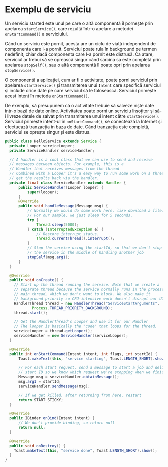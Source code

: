 # Exemplu de serviciu

Un serviciu started este unul pe care o altă componentă îl pornește prin
apelarea `startService()`, care rezultă într-o apelare a metodei
`onStartCommand()` a serviciului.

Când un serviciu este pornit, acesta are un ciclu de viață independent de
componenta care l-a pornit. Serviciul poate rula în background pe termen
nedefinit, chiar dacă componenta care l-a pornit este distrusă. Ca atare,
serviciul ar trebui să se oprească singur când sarcina sa este completă prin
apelarea `stopSelf()`, sau o altă componentă îl poate opri prin apelarea
`stopService()`.

O componentă a aplicației, cum ar fi o activitate, poate porni serviciul prin
apelarea `startService()` și transmiterea unui `Intent` care specifică
serviciul și include orice date pe care serviciul să le folosească. Serviciul
primește acest Intent în metoda `onStartCommand()`.

De exemplu, să presupunem că o activitate trebuie să salveze niște date într-o
bază de date online. Activitatea poate porni un serviciu însoțitor și să-i
livreze datele de salvat prin transmiterea unui intent către `startService()`.
Serviciul primește intent-ul în `onStartCommand()`, se conectează la Internet
și efectuează tranzacția în baza de date. Când tranzacția este completă,
serviciul se oprește singur și este distrus.


```java
public class HelloService extends Service {
  private Looper serviceLooper;
  private ServiceHandler serviceHandler;

  // A handler is a cool class that we can use to send and receive
  // messages between objects. For example, this is a 
  // Handler that receives messages from the thread
  // Combined with a Looper it's a easy way to run some work on a thread and
  // get the results back via the handler.
  private final class ServiceHandler extends Handler {
      public ServiceHandler(Looper looper) {
          super(looper);
      }
      @Override
      public void handleMessage(Message msg) {
          // Normally we would do some work here, like download a file.
          // For our sample, we just sleep for 5 seconds.
          try {
              Thread.sleep(5000);
          } catch (InterruptedException e) {
              // Restore interrupt status.
              Thread.currentThread().interrupt();
          }
          // Stop the service using the startId, so that we don't stop
          // the service in the middle of handling another job
          stopSelf(msg.arg1);
      }
  }

  @Override
  public void onCreate() {
    // Start up the thread running the service. Note that we create a
    // separate thread because the service normally runs in the process's
    // main thread, which we don't want to block. We also make it
    // background priority so CPU-intensive work doesn't disrupt our UI.
    HandlerThread thread = new HandlerThread("ServiceStartArguments",
            Process.THREAD_PRIORITY_BACKGROUND);
    thread.start();

    // Get the HandlerThread's Looper and use it for our Handler
    // The looper is basically the "code" that loops for the thread,
    serviceLooper = thread.getLooper();
    serviceHandler = new ServiceHandler(serviceLooper);
  }

  @Override
  public int onStartCommand(Intent intent, int flags, int startId) {
      Toast.makeText(this, "service starting", Toast.LENGTH_SHORT).show();

      // For each start request, send a message to start a job and deliver the
      // start ID so we know which request we're stopping when we finish the job
      Message msg = serviceHandler.obtainMessage();
      msg.arg1 = startId;
      serviceHandler.sendMessage(msg);

      // If we get killed, after returning from here, restart
      return START_STICKY;
  }

  @Override
  public IBinder onBind(Intent intent) {
      // We don't provide binding, so return null
      return null;
  }

  @Override
  public void onDestroy() {
    Toast.makeText(this, "service done", Toast.LENGTH_SHORT).show();
  }
}
```
